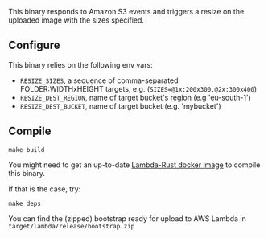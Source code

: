 This binary responds to Amazon S3 events and triggers a resize on the uploaded image with the sizes specified.

## Configure

This binary relies on the following env vars:

* `RESIZE_SIZES`, a sequence of comma-separated FOLDER:WIDTHxHEIGHT targets, e.g. (`SIZES=@1x:200x300,@2x:300x400`)
* `RESIZE_DEST_REGION`, name of target bucket's region (e.g 'eu-south-1')
* `RESIZE_DEST_BUCKET`, name of target bucket (e.g. 'mybucket')

## Compile

```
make build
```

You might need to get an up-to-date [Lambda-Rust docker image](https://hub.docker.com/r/softprops/lambda-rust/) to compile this binary.

If that is the case, try: 

```
make deps
```


You can find the (zipped) bootstrap ready for upload to AWS Lambda in `target/lambda/release/bootstrap.zip`
